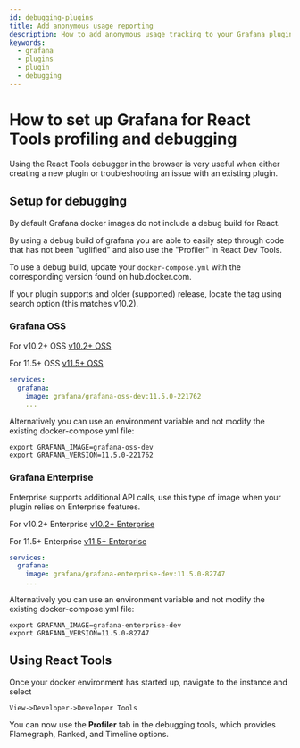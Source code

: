 ```yaml
---
id: debugging-plugins
title: Add anonymous usage reporting
description: How to add anonymous usage tracking to your Grafana plugin.
keywords:
  - grafana
  - plugins
  - plugin
  - debugging
---
```


# How to set up Grafana for React Tools profiling and debugging

Using the React Tools debugger in the browser is very useful when either creating a new plugin or troubleshooting an issue with an existing plugin.

## Setup for debugging

By default Grafana docker images do not include a debug build for React.

By using a debug build of grafana you are able to easily step through code that has not been "uglified" and also use the "Profiler" in React Dev Tools.

To use a debug build, update your `docker-compose.yml` with the corresponding version found on hub.docker.com.

If your plugin supports and older (supported) release, locate the tag using search option (this matches v10.2).

### Grafana OSS

For v10.2+ OSS
[v10.2+ OSS](https://hub.docker.com/repository/docker/grafana/grafana-oss-dev/tags?name=10.2)

For 11.5+ OSS
[v11.5+ OSS](https://hub.docker.com/repository/docker/grafana/grafana-oss-dev/tags?name=11.5)

```YAML
services:
  grafana:
    image: grafana/grafana-oss-dev:11.5.0-221762
    ...
```

Alternatively you can use an environment variable and not modify the existing docker-compose.yml file:

```SHELL
export GRAFANA_IMAGE=grafana-oss-dev
export GRAFANA_VERSION=11.5.0-221762
```

### Grafana Enterprise

Enterprise supports additional API calls, use this type of image when your plugin relies on Enterprise features.

For v10.2+ Enterprise
[v10.2+ Enterprise](https://hub.docker.com/repository/docker/grafana/grafana-enterprise-dev/tags?name=10.2)

For 11.5+ Enterprise
[v11.5+ Enterprise](https://hub.docker.com/repository/docker/grafana/grafana-enterprise-dev/tags?name=11.5)

```YAML
services:
  grafana:
    image: grafana/grafana-enterprise-dev:11.5.0-82747
    ...
```

Alternatively you can use an environment variable and not modify the existing docker-compose.yml file:

```SHELL
export GRAFANA_IMAGE=grafana-enterprise-dev
export GRAFANA_VERSION=11.5.0-82747
```

## Using React Tools

Once your docker environment has started up, navigate to the instance and select

`View->Developer->Developer Tools`

You can now use the **Profiler** tab in the debugging tools, which provides Flamegraph, Ranked, and Timeline options.
